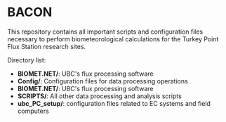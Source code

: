 # BACON 
This repository contains all important scripts and configuration files necessary to perform biometeorological calculations for the Turkey Point Flux Station research sites. 

Directory list: 
- **BIOMET.NET/**: UBC's flux processing software
- **Config/**: Configuration files for data processing operations
- **BIOMET.NET/**: UBC's flux processing software
- **SCRIPTS/**: All other data processing and analysis scripts 
- **ubc_PC_setup/**: configuration files related to EC systems and field computers

